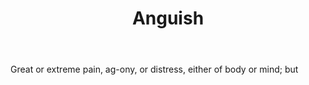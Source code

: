 ---
title: Anguish
permalink: "/definitions/anguish.html"
body: Great or extreme pain, ag-ony, or distress, either of body or mind; but
published_at: '2018-07-07'
layout: post
---